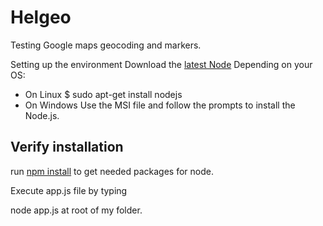 # Helgeo
Testing Google maps geocoding and markers.

Setting up the environment
 Download the [latest Node](https://nodejs.org/en/download/) 
 Depending on your OS:
- On Linux $ sudo apt-get install nodejs
- On Windows Use the MSI file and follow the prompts to install the Node.js.
  
## Verify installation
  
  run 
  [npm install](https://docs.npmjs.com/cli/install) to get needed packages for node.
  
  Execute app.js file by typing 
  
  node app.js at root of my folder.
 
